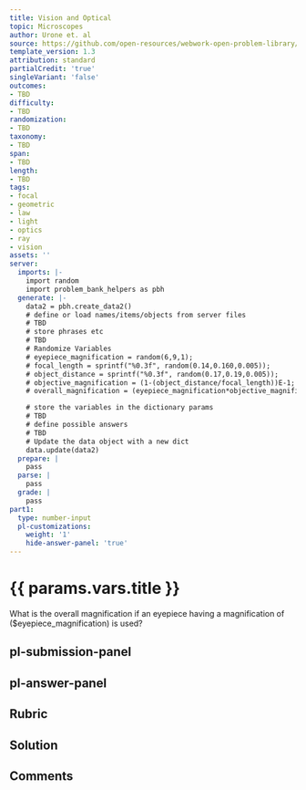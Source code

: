 ```yaml
---
title: Vision and Optical
topic: Microscopes
author: Urone et. al
source: https://github.com/open-resources/webwork-open-problem-library/tree/master/Contrib/BrockPhysics/College_Physics_Urone/26.Vision_and_Optical/26-04.Microscopes/NU_U17_26_04_002.pg
template_version: 1.3
attribution: standard
partialCredit: 'true'
singleVariant: 'false'
outcomes:
- TBD
difficulty:
- TBD
randomization:
- TBD
taxonomy:
- TBD
span:
- TBD
length:
- TBD
tags:
- focal
- geometric
- law
- light
- optics
- ray
- vision
assets: ''
server:
  imports: |-
    import random
    import problem_bank_helpers as pbh
  generate: |-
    data2 = pbh.create_data2()
    # define or load names/items/objects from server files
    # TBD
    # store phrases etc
    # TBD
    # Randomize Variables
    # eyepiece_magnification = random(6,9,1);
    # focal_length = sprintf("%0.3f", random(0.14,0.160,0.005));
    # object_distance = sprintf("%0.3f", random(0.17,0.19,0.005));
    # objective_magnification = (1-(object_distance/focal_length))E-1;
    # overall_magnification = (eyepiece_magnification*objective_magnification);

    # store the variables in the dictionary params
    # TBD
    # define possible answers
    # TBD
    # Update the data object with a new dict
    data.update(data2)
  prepare: |
    pass
  parse: |
    pass
  grade: |
    pass
part1:
  type: number-input
  pl-customizations:
    weight: '1'
    hide-answer-panel: 'true'
---
```


# {{ params.vars.title }} 


What is the overall magnification if an eyepiece having a magnification of ($eyepiece_magnification) is used?


## pl-submission-panel 


## pl-answer-panel 


## Rubric 


## Solution 


## Comments 


